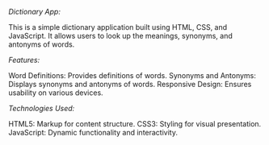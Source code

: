 
*Dictionary App:*

This is a simple dictionary application built using HTML, CSS, and JavaScript. It allows users to look up the meanings, synonyms, and antonyms of words.


*Features:*

Word Definitions: Provides definitions of words.
Synonyms and Antonyms: Displays synonyms and antonyms of words.
Responsive Design: Ensures usability on various devices.

*Technologies Used:*

HTML5: Markup for content structure.
CSS3: Styling for visual presentation.
JavaScript: Dynamic functionality and interactivity.
